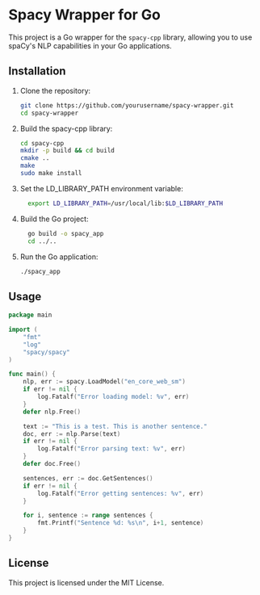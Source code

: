# Spacy Wrapper for Go

This project is a Go wrapper for the `spacy-cpp` library, allowing you to use spaCy's NLP capabilities in your Go applications.

## Installation

1. Clone the repository:
   ```sh
   git clone https://github.com/yourusername/spacy-wrapper.git
   cd spacy-wrapper
   ```
   
2. Build the spacy-cpp library:

    ```sh
    cd spacy-cpp
    mkdir -p build && cd build
    cmake ..
    make
    sudo make install
   ```
3. Set the LD_LIBRARY_PATH environment variable:

    ```sh
      export LD_LIBRARY_PATH=/usr/local/lib:$LD_LIBRARY_PATH
    ```

4. Build the Go project:
    ```sh 
      go build -o spacy_app
      cd ../..
    ```

5.  Run the Go application:
    ```sh
    ./spacy_app
    ```

## Usage
```go
package main

import (
	"fmt"
	"log"
	"spacy/spacy"
)

func main() {
	nlp, err := spacy.LoadModel("en_core_web_sm")
	if err != nil {
		log.Fatalf("Error loading model: %v", err)
	}
	defer nlp.Free()

	text := "This is a test. This is another sentence."
	doc, err := nlp.Parse(text)
	if err != nil {
		log.Fatalf("Error parsing text: %v", err)
	}
	defer doc.Free()

	sentences, err := doc.GetSentences()
	if err != nil {
		log.Fatalf("Error getting sentences: %v", err)
	}

	for i, sentence := range sentences {
		fmt.Printf("Sentence %d: %s\n", i+1, sentence)
	}
}
```

## License
This project is licensed under the MIT License.


